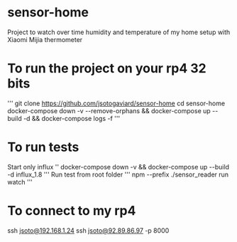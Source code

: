 # sensor-home

Project to watch over time humidity and temperature of my home setup with Xiaomi Mijia thermometer

# To run the project on your rp4 32 bits

'''
git clone https://github.com/jsotogaviard/sensor-home
cd sensor-home
docker-compose down -v --remove-orphans && docker-compose up --build -d && docker-compose logs -f
'''

# To run tests
Start only influx
''
docker-compose down -v && docker-compose up --build -d influx_1.8
'''
Run test from root folder
'''
npm --prefix ./sensor_reader run watch
'''

# To connect to my rp4

ssh jsoto@192.168.1.24
ssh jsoto@92.89.86.97 -p 8000